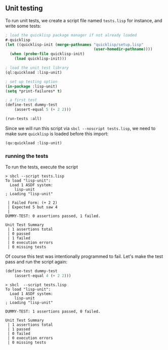 ## Unit testing

To run unit tests, we create a script file named `tests.lisp` for instance, and write some tests:
```lisp
; load the quicklisp package manager if not already loaded
#-quicklisp
(let ((quicklisp-init (merge-pathnames "quicklisp/setup.lisp"
                                       (user-homedir-pathname))))
  (when (probe-file quicklisp-init)
    (load quicklisp-init)))

; load the unit test library
(ql:quickload :lisp-unit)

; set up testing option
(in-package :lisp-unit)
(setq *print-failures* t)

; a first test
(define-test dummy-test
    (assert-equal 5 (+ 2 2)))

(run-tests :all)
```
Since we will run this script via `sbcl --noscript tests.lisp`, we need to make sure `quicklisp` is loaded before this import:
```lisp
(qu:quickload :lisp-unit)
```

### running the tests

To run the tests, execute the script
```
> sbcl --script tests.lisp
To load "lisp-unit":
  Load 1 ASDF system:
    lisp-unit
; Loading "lisp-unit"

 | Failed Form: (+ 2 2)
 | Expected 5 but saw 4
 |
DUMMY-TEST: 0 assertions passed, 1 failed.

Unit Test Summary
 | 1 assertions total
 | 0 passed
 | 1 failed
 | 0 execution errors
 | 0 missing tests
 ```

Of course this test was intentionally programmed to fail.
Let's make the test pass and run the script again:
```lisp
(define-test dummy-test
    (assert-equal 4 (+ 2 2)))
```
```
> sbcl  --script tests.lisp
To load "lisp-unit":
  Load 1 ASDF system:
    lisp-unit
; Loading "lisp-unit"

DUMMY-TEST: 1 assertions passed, 0 failed.

Unit Test Summary
 | 1 assertions total
 | 1 passed
 | 0 failed
 | 0 execution errors
 | 0 missing tests
